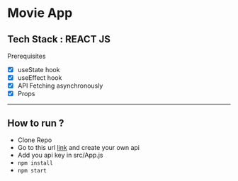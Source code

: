# Movie App
Tech Stack : REACT JS
---
Prerequisites
- [x] useState hook
- [x] useEffect hook
- [x] API Fetching asynchronously
- [x] Props

---

## How to run ?
- Clone Repo
- Go to this url [link](https://www.omdbapi.com/apikey.aspx) and create your own api
- Add you api key in src/App.js
- ```npm install```
- ```npm start```
